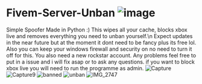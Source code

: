 # Fivem-Server-Unban                                              ![image](https://user-images.githubusercontent.com/116701630/198017571-2b5e803e-a037-4547-8796-50d45ec2a835.png)

Simple Spoofer Made in Python :) This wipes all your cache, blocks xbox live and removes everything you need to unban yourself.\n
Expect updates in the near future but at the moment it dont need to be fancy plus its free lol.
Also you can keep your windows firewall and security on no need to turn it off for this.
You also need a new rockstar account.
Any problems feel free to put in a issue and i will fix asap or to ask any questions.
if you want to block xbox live you will need to run the programme as admin.
![Capture](https://user-images.githubusercontent.com/116701630/198276804-3b4fdfe5-78ea-4a5a-b5e9-dfc7409a4c9d.PNG)
![Capture9](https://user-images.githubusercontent.com/116701630/198208733-cf4b3441-54ad-4dd3-a273-daf39ddb71bc.PNG)
![banned](https://user-images.githubusercontent.com/116701630/200037598-31d1cacb-8bfd-4a18-9ef3-18b48be5f608.PNG)
![unban](https://user-images.githubusercontent.com/116701630/200037619-91b09f36-0252-47fb-96ac-0e1774027376.PNG)
![IMG_2747](https://user-images.githubusercontent.com/116701630/198274073-41a74509-0919-4e30-a907-12bcd23a3d32.png)
